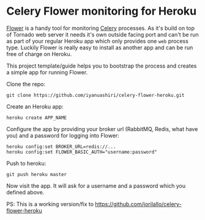 # Celery Flower monitoring for Heroku

[Flower](https://github.com/mher/flower/) is a handy tool for monitoring [Celery](http://www.celeryproject.org/) processes. 
As it's build on top of Tornado web server it needs it's own outside facing port and can't be run as part of your regular 
Heroku app which only provides one ```web``` process type. Luckily Flower is really easy to install as another app and 
can be run free of charge on Heroku.

This project template/guide helps you to bootstrap the process and creates a simple app for running Flower.

Clone the repo:

    git clone https://github.com/iyanuashiri/celery-flower-heroku.git

Create an Heroku app:

    heroku create APP_NAME

Configure the app by providing your broker url (RabbitMQ, Redis, what have you) and a password for logging into Flower:

    heroku config:set BROKER_URL=redis://...
    heroku config:set FLOWER_BASIC_AUTH="username:password"

Push to heroku:

    git push heroku master

Now visit the app. It will ask for a username and a password which you defined above.


PS: This is a working version/fix to https://github.com/jorilallo/celery-flower-heroku
